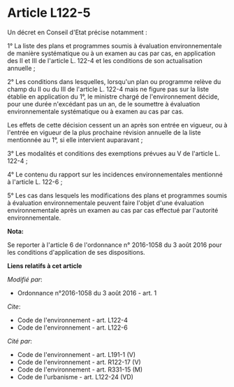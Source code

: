 # Article L122-5

Un décret en Conseil d'Etat précise notamment : 

1° La liste des plans et programmes soumis à évaluation environnementale de manière systématique ou à un examen au cas par
cas, en application des II et III de l'article L. 122-4 et les conditions de son actualisation annuelle ; 

2° Les conditions dans lesquelles, lorsqu'un plan ou programme relève du champ du II ou du III de l'article L. 122-4 mais ne
figure pas sur la liste établie en application du 1°, le ministre chargé de l'environnement décide, pour une durée n'excédant
pas un an, de le soumettre à évaluation environnementale systématique ou à examen au cas par cas. 

Les effets de cette décision cessent un an après son entrée en vigueur, ou à l'entrée en vigueur de la plus prochaine
révision annuelle de la liste mentionnée au 1°, si elle intervient auparavant ; 

3° Les modalités et conditions des exemptions prévues au V de l'article L. 122-4 ; 

4° Le contenu du rapport sur les incidences environnementales mentionné à l'article L. 122-6 ; 

5° Les cas dans lesquels les modifications des plans et programmes soumis à évaluation environnementale peuvent faire l'objet
d'une évaluation environnementale après un examen au cas par cas effectué par l'autorité environnementale.

**Nota:**

Se reporter à l'article 6 de l'ordonnance n° 2016-1058 du 3 août 2016 pour les conditions d'application de ses dispositions.

**Liens relatifs à cet article**

_Modifié par_:

  - Ordonnance n°2016-1058 du 3 août 2016 - art. 1

_Cite_:

  - Code de l'environnement - art. L122-4
  - Code de l'environnement - art. L122-6

_Cité par_:

  - Code de l'environnement - art. L191-1 (V)
  - Code de l'environnement - art. R122-17 (V)
  - Code de l'environnement - art. R331-15 (M)
  - Code de l'urbanisme - art. L122-24 (VD)
